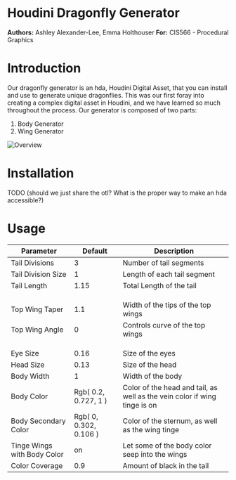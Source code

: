 # Houdini Dragonfly Generator
**Authors:** Ashley Alexander-Lee, Emma Holthouser
**For:** CIS566 - Procedural Graphics

# Introduction
Our dragonfly generator is an hda, Houdini Digital Asset, that you can install and use to generate unique dragonflies. This was our first foray into creating a complex digital asset in Houdini, and we have learned so much throughout the process. Our generator is composed of two parts:

1. Body Generator
2. Wing Generator

![Overview](/images/overview.gif)

# Installation
TODO (should we just share the otl? What is the proper way to make an hda accessible?)

# Usage
| Parameter | Default | Description |
| --------- | ----- | ----------- |
| Tail Divisions | 3 | Number of tail segments | 
| Tail Division Size | 1 | Length of each tail segment |
| Tail Length | 1.15 | Total Length of the tail |
| | |
| | |
| | |
| Top Wing Taper | 1.1 | Width of the tips of the top wings |
| Top Wing Angle | 0 | Controls curve of the top wings |
| | |
| | |
| | |
| Eye Size | 0.16 | Size of the eyes |
| Head Size | 0.13 | Size of the head |
| Body Width | 1 | Width of the body |
| Body Color | Rgb( 0.2, 0.727, 1 ) | Color of the head and tail, as well as the vein color if wing tinge is on |
| Body Secondary Color | Rgb( 0, 0.302, 0.106 ) | Color of the sternum, as well as the wing tinge |
| Tinge Wings with Body Color | on | Let some of the body color seep into the wings |
| Color Coverage | 0.9 | Amount of black in the tail |


